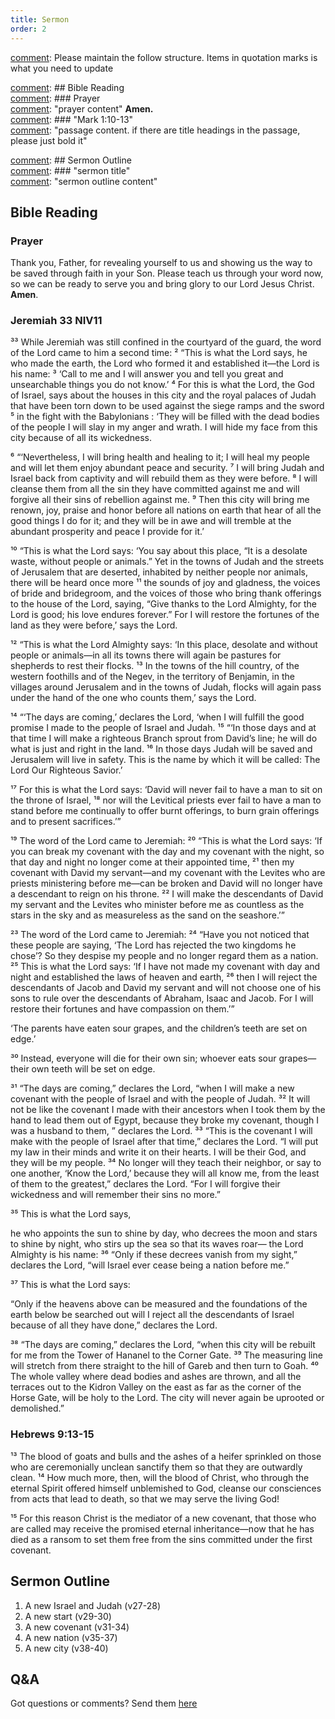```yaml
---
title: Sermon 
order: 2
---
```


[comment]: Please maintain the follow structure. Items in quotation marks is what you need to update

[comment]: ## Bible Reading  
[comment]: ### Prayer  
[comment]: "prayer content"  **Amen.**  
[comment]:  ### "Mark 1:10-13"  
[comment]: "passage content. if there are title headings in the passage, please just bold it"  

[comment]: ## Sermon Outline  
[comment]: ### "sermon title"  
[comment]: "sermon outline content"  

[comment]: ------------------------------------------------------------------------------------

## Bible Reading

### Prayer
Thank you, Father, for revealing yourself to us and showing us the way to be saved through faith in your Son. Please teach us through your word now, so we can be ready to serve you and bring glory to our Lord Jesus Christ. **Amen**.


### Jeremiah 33 NIV11

³³ While Jeremiah was still confined in the courtyard of the guard, the word of the Lord came to him a second time: ² “This is what the Lord says, he who made the earth, the Lord who formed it and established it—the Lord is his name: 
³ ‘Call to me and I will answer you and tell you great and unsearchable things you do not know.’ 
⁴ For this is what the Lord, the God of Israel, says about the houses in this city and the royal palaces of Judah that have been torn down to be used against the siege ramps and the sword 
⁵ in the fight with the Babylonians : ‘They will be filled with the dead bodies of the people I will slay in my anger and wrath. I will hide my face from this city because of all its wickedness.

⁶ “‘Nevertheless, I will bring health and healing to it; I will heal my people and will let them enjoy abundant peace and security. ⁷ I will bring Judah and Israel back from captivity and will rebuild them as they were before. ⁸ I will cleanse them from all the sin they have committed against me and will forgive all their sins of rebellion against me. ⁹ Then this city will bring me renown, joy, praise and honor before all nations on earth that hear of all the good things I do for it; and they will be in awe and will tremble at the abundant prosperity and peace I provide for it.’

¹⁰ “This is what the Lord says: ‘You say about this place, “It is a desolate waste, without people or animals.” Yet in the towns of Judah and the streets of Jerusalem that are deserted, inhabited by neither people nor animals, there will be heard once more 
¹¹ the sounds of joy and gladness, the voices of bride and bridegroom, and the voices of those who bring thank offerings to the house of the Lord, saying,
“Give thanks to the Lord Almighty, for the Lord is good; his love endures forever.”
For I will restore the fortunes of the land as they were before,’ says the Lord.

¹² “This is what the Lord Almighty says: ‘In this place, desolate and without people or animals—in all its towns there will again be pastures for shepherds to rest their flocks.
¹³ In the towns of the hill country, of the western foothills and of the Negev, in the territory of Benjamin, in the villages around Jerusalem and in the towns of Judah, flocks will again pass under the hand of the one who counts them,’ says the Lord.

¹⁴ “‘The days are coming,’ declares the Lord, ‘when I will fulfill the good promise I made to the people of Israel and Judah.
¹⁵ “‘In those days and at that time I will make a righteous Branch sprout from David’s line; he will do what is just and right in the land.
¹⁶ In those days Judah will be saved and Jerusalem will live in safety. This is the name by which it will be called: The Lord Our Righteous Savior.’

¹⁷ For this is what the Lord says: ‘David will never fail to have a man to sit on the throne of Israel, 
¹⁸ nor will the Levitical priests ever fail to have a man to stand before me continually to offer burnt offerings, to burn grain offerings and to present sacrifices.’”

¹⁹ The word of the Lord came to Jeremiah: 
²⁰ “This is what the Lord says: ‘If you can break my covenant with the day and my covenant with the night, so that day and night no longer come at their appointed time, 
²¹ then my covenant with David my servant—and my covenant with the Levites who are priests ministering before me—can be broken and David will no longer have a descendant to reign on his throne. 
²² I will make the descendants of David my servant and the Levites who minister before me as countless as the stars in the sky and as measureless as the sand on the seashore.’”

²³ The word of the Lord came to Jeremiah: 
²⁴ “Have you not noticed that these people are saying, ‘The Lord has rejected the two kingdoms he chose’? So they despise my people and no longer regard them as a nation. 
²⁵ This is what the Lord says: ‘If I have not made my covenant with day and night and established the laws of heaven and earth, 
²⁶ then I will reject the descendants of Jacob and David my servant and will not choose one of his sons to rule over the descendants of Abraham, Isaac and Jacob. For I will restore their fortunes and have compassion on them.’”

‘The parents have eaten sour grapes,
and the children’s teeth are set on edge.’

³⁰ Instead, everyone will die for their own sin; whoever eats sour grapes—their own teeth will be set on edge.

³¹ “The days are coming,” declares the Lord,
“when I will make a new covenant
with the people of Israel
and with the people of Judah.
³² It will not be like the covenant
I made with their ancestors
when I took them by the hand
to lead them out of Egypt,
because they broke my covenant,
though I was a husband to them, ”
declares the Lord.
³³ “This is the covenant I will make with the people of Israel
after that time,” declares the Lord.
“I will put my law in their minds
and write it on their hearts.
I will be their God,
and they will be my people.
³⁴ No longer will they teach their neighbor,
or say to one another, ‘Know the Lord,’
because they will all know me,
from the least of them to the greatest,”
declares the Lord.
“For I will forgive their wickedness
and will remember their sins no more.”

³⁵ This is what the Lord says,

he who appoints the sun
to shine by day,
who decrees the moon and stars
to shine by night,
who stirs up the sea
so that its waves roar—
the Lord Almighty is his name:
³⁶ “Only if these decrees vanish from my sight,”
declares the Lord,
“will Israel ever cease
being a nation before me.”

³⁷ This is what the Lord says:

“Only if the heavens above can be measured
and the foundations of the earth below be searched out
will I reject all the descendants of Israel
because of all they have done,”
declares the Lord.

³⁸ “The days are coming,” declares the Lord, “when this city will be rebuilt for me from the Tower of Hananel to the Corner Gate. ³⁹ The measuring line will stretch from there straight to the hill of Gareb and then turn to Goah. ⁴⁰ The whole valley where dead bodies and ashes are thrown, and all the terraces out to the Kidron Valley on the east as far as the corner of the Horse Gate, will be holy to the Lord. The city will never again be uprooted or demolished.”


### Hebrews 9:13-15

¹³ The blood of goats and bulls and the ashes of a heifer sprinkled on those who are ceremonially unclean sanctify them so that they are outwardly clean. ¹⁴ How much more, then, will the blood of Christ, who through the eternal Spirit offered himself unblemished to God, cleanse our consciences from acts that lead to death, so that we may serve the living God!

¹⁵ For this reason Christ is the mediator of a new covenant, that those who are called may receive the promised eternal inheritance—now that he has died as a ransom to set them free from the sins committed under the first covenant.


## Sermon Outline
1. A new Israel and Judah (v27-28)
2. A new start (v29-30)
3. A new covenant (v31-34)
4. A new nation (v35-37)
5. A new city (v38-40)


## Q&A
Got questions or comments? Send them [here](https://tinyurl.com/SGHACQuestionsAnswers)
